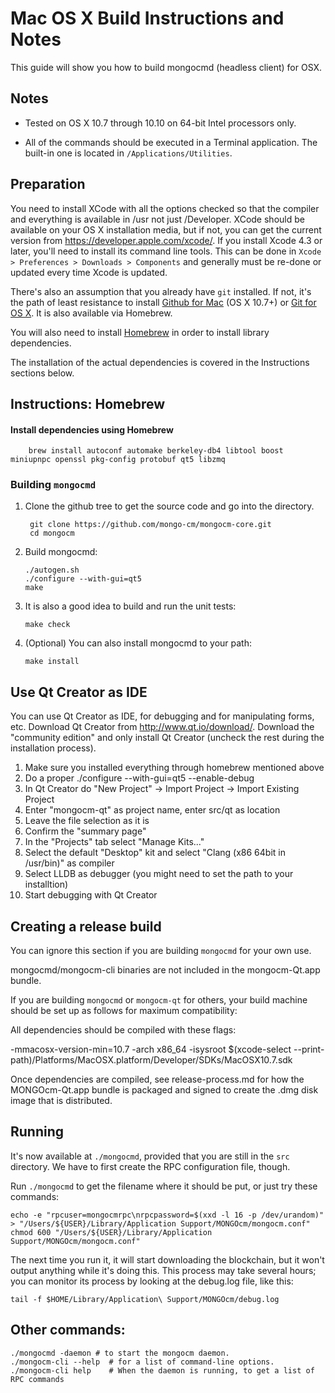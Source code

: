 Mac OS X Build Instructions and Notes
====================================
This guide will show you how to build mongocmd (headless client) for OSX.

Notes
-----

* Tested on OS X 10.7 through 10.10 on 64-bit Intel processors only.

* All of the commands should be executed in a Terminal application. The
built-in one is located in `/Applications/Utilities`.

Preparation
-----------

You need to install XCode with all the options checked so that the compiler
and everything is available in /usr not just /Developer. XCode should be
available on your OS X installation media, but if not, you can get the
current version from https://developer.apple.com/xcode/. If you install
Xcode 4.3 or later, you'll need to install its command line tools. This can
be done in `Xcode > Preferences > Downloads > Components` and generally must
be re-done or updated every time Xcode is updated.

There's also an assumption that you already have `git` installed. If
not, it's the path of least resistance to install [Github for Mac](https://mac.github.com/)
(OS X 10.7+) or
[Git for OS X](https://code.google.com/p/git-osx-installer/). It is also
available via Homebrew.

You will also need to install [Homebrew](http://brew.sh) in order to install library
dependencies.

The installation of the actual dependencies is covered in the Instructions
sections below.

Instructions: Homebrew
----------------------

#### Install dependencies using Homebrew

        brew install autoconf automake berkeley-db4 libtool boost miniupnpc openssl pkg-config protobuf qt5 libzmq

### Building `mongocmd`

1. Clone the github tree to get the source code and go into the directory.

        git clone https://github.com/mongo-cm/mongocm-core.git
        cd mongocm

2.  Build mongocmd:

        ./autogen.sh
        ./configure --with-gui=qt5
        make

3.  It is also a good idea to build and run the unit tests:

        make check

4.  (Optional) You can also install mongocmd to your path:

        make install

Use Qt Creator as IDE
------------------------
You can use Qt Creator as IDE, for debugging and for manipulating forms, etc.
Download Qt Creator from http://www.qt.io/download/. Download the "community edition" and only install Qt Creator (uncheck the rest during the installation process).

1. Make sure you installed everything through homebrew mentioned above
2. Do a proper ./configure --with-gui=qt5 --enable-debug
3. In Qt Creator do "New Project" -> Import Project -> Import Existing Project
4. Enter "mongocm-qt" as project name, enter src/qt as location
5. Leave the file selection as it is
6. Confirm the "summary page"
7. In the "Projects" tab select "Manage Kits..."
8. Select the default "Desktop" kit and select "Clang (x86 64bit in /usr/bin)" as compiler
9. Select LLDB as debugger (you might need to set the path to your installtion)
10. Start debugging with Qt Creator

Creating a release build
------------------------
You can ignore this section if you are building `mongocmd` for your own use.

mongocmd/mongocm-cli binaries are not included in the mongocm-Qt.app bundle.

If you are building `mongocmd` or `mongocm-qt` for others, your build machine should be set up
as follows for maximum compatibility:

All dependencies should be compiled with these flags:

 -mmacosx-version-min=10.7
 -arch x86_64
 -isysroot $(xcode-select --print-path)/Platforms/MacOSX.platform/Developer/SDKs/MacOSX10.7.sdk

Once dependencies are compiled, see release-process.md for how the MONGOcm-Qt.app
bundle is packaged and signed to create the .dmg disk image that is distributed.

Running
-------

It's now available at `./mongocmd`, provided that you are still in the `src`
directory. We have to first create the RPC configuration file, though.

Run `./mongocmd` to get the filename where it should be put, or just try these
commands:

    echo -e "rpcuser=mongocmrpc\nrpcpassword=$(xxd -l 16 -p /dev/urandom)" > "/Users/${USER}/Library/Application Support/MONGOcm/mongocm.conf"
    chmod 600 "/Users/${USER}/Library/Application Support/MONGOcm/mongocm.conf"

The next time you run it, it will start downloading the blockchain, but it won't
output anything while it's doing this. This process may take several hours;
you can monitor its process by looking at the debug.log file, like this:

    tail -f $HOME/Library/Application\ Support/MONGOcm/debug.log

Other commands:
-------

    ./mongocmd -daemon # to start the mongocm daemon.
    ./mongocm-cli --help  # for a list of command-line options.
    ./mongocm-cli help    # When the daemon is running, to get a list of RPC commands
